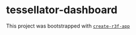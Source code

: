 # tessellator-dashboard

This project was bootstrapped with [`create-r3f-app`](https://github.com/RenaudROHLINGER/create-r3f-app)